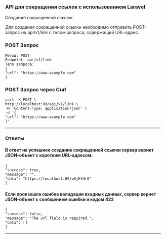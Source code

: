 ### API для сокращения ссылок с использованием Laravel 

Создание сокращенной ссылки

Для создания сокращенной ссылки необходимо отправить POST-запрос на api/v1/link с телом запроса, содержащий URL-адрес.

### POST Запрос

    Метод: POST
    Endpoint: api/v1/link
    Тело запроса:
    {
    "url": "https://www.example.com"
    }
### POST Запрос через Curl
    curl -X POST \
    http://localhost:89/api/v1/link \
    -H 'Content-Type: application/json' \
    -d '{
    "url": "https://www.example.com"
    }'

___


### Ответы
#### В ответ на успешное создание сокращенной ссылки сервер вернет JSON-объект с коротким URL-адресом:

    {
    "success": true,
    "message": "",
    "data": "https://localhost:89/wSjHfHrU"
    }

#### Если произошла ошибка валидации входных данных, сервер вернет JSON-объект с сообщением ошибки и кодом 422

    {
    "success": false,
    "message": "The url field is required.",
    "data": []
    }
---
